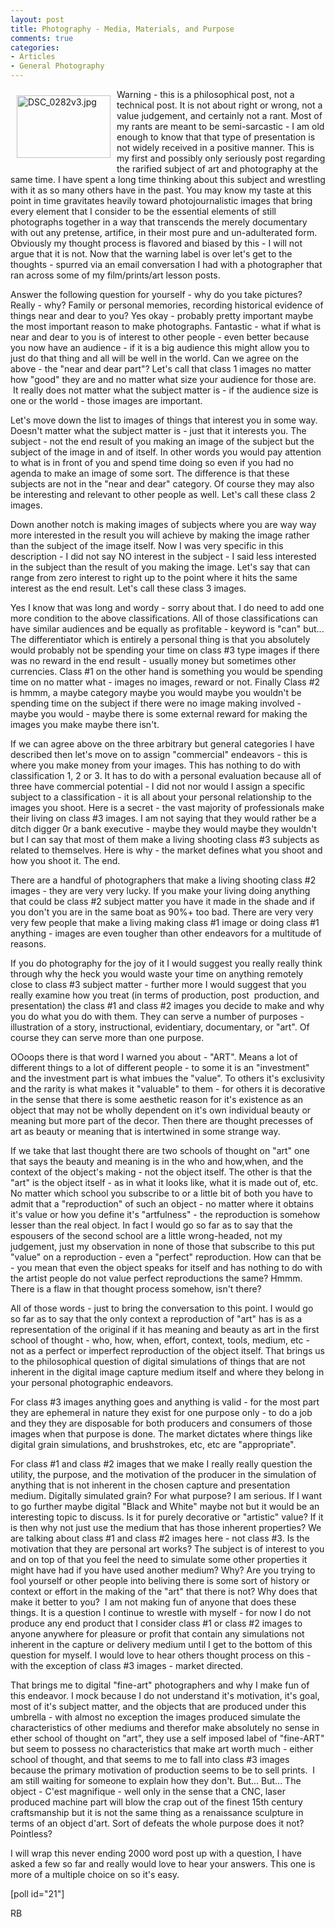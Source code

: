 ```yaml
---
layout: post
title: Photography - Media, Materials, and Purpose
comments: true
categories:
- Articles
- General Photography
---
```

<a rel="lightbox" href="/wp-content/uploads/2010/07/DSC_0282v3.jpg"><img title="DSC_0282v3.jpg" src="/wp-content/uploads/2010/07/.thumbs/.DSC_0282v3.jpg" border="0" alt="DSC_0282v3.jpg" hspace="10" vspace="10" width="150" height="100" align="left" /></a>Warning - this is a philosophical post, not a technical post. It is not about right or wrong, not a value judgement, and certainly not a rant. Most of my rants are meant to be semi-sarcastic - I am old enough to know that that type of presentation is not widely received in a positive manner. This is my first and possibly only seriously post regarding the rarified subject of art and photography at the same time. I have spent a long time thinking about this subject and wrestling with it as so many others have in the past. You may know my taste at this point in time gravitates heavily toward photojournalistic images that bring every element that I consider to be the essential elements of still photographs together in a way that transcends the merely documentary with out any pretense, artifice, in their most pure and un-adulterated form. Obviously my thought process is flavored and biased by this - I will not argue that it is not. Now that the warning label is over let's get to the thoughts - spurred via an email conversation I had with a photographer that ran across some of my film/prints/art lesson posts.

Answer the following question for yourself - why do you take pictures? Really - why? Family or personal memories, recording historical evidence of things near and dear to you? Yes okay - probably pretty important maybe the most important reason to make photographs. Fantastic - what if what is near and dear to you is of interest to other people - even better because you now have an audience - if it is a big audience this might allow you to just do that thing and all will be well in the world. Can we agree on the above - the "near and dear part"? Let's call that class 1 images no matter how "good" they are and no matter what size your audience for those are.  It really does not matter what the subject matter is - if the audience size is one or the world - those images are important.

Let's move down the list to images of things that interest you in some way. Doesn't matter what the subject matter is - just that it interests you. The subject - not the end result of you making an image of the subject but the subject of the image in and of itself. In other words you would pay attention to what is in front of you and spend time doing so even if you had no agenda to make an image of some sort. The difference is that these subjects are not in the "near and dear" category. Of course they may also be interesting and relevant to other people as well. Let's call these class 2 images.

Down another notch is making images of subjects where you are way way more interested in the result you will achieve by making the image rather than the subject of the image itself. Now I was very specific in this description - I did not say NO interest in the subject - I said less interested in the subject than the result of you making the image. Let's say that can range from zero interest to right up to the point where it hits the same interest as the end result. Let's call these class 3 images.

Yes I know that was long and wordy - sorry about that. I do need to add one more condition to the above classifications. All of those classifications can have similar audiences and be equally as profitable - keyword is "can" but... The differentiator which is entirely a personal thing is that you absolutely would probably not be spending your time on class #3 type images if there was no reward in the end result - usually money but sometimes other currencies. Class #1 on the other hand is something you would be spending time on no matter what - images no images, reward or not. Finally Class #2 is hmmm, a maybe category maybe you would maybe you wouldn't be spending time on the subject if there were no image making involved - maybe you would - maybe there is some external reward for making the images you make maybe there isn't.

If we can agree above on the three arbitrary but general categories I have described then let's move on to assign "commercial" endeavors - this is where you make money from your images. This has nothing to do with classification 1, 2 or 3. It has to do with a personal evaluation because all of three have commercial potential - I did not nor would I assign a specific subject to a classification - it is all about your personal relationship to the images you shoot. Here is a secret - the vast majority of professionals make their living on class #3 images. I am not saying that they would rather be a ditch digger 0r a bank executive - maybe they would maybe they wouldn't but I can say that most of them make a living shooting class #3 subjects as related to themselves. Here is why - the market defines what you shoot and how you shoot it. The end.

There are a handful of photographers that make a living shooting class #2 images - they are very very lucky. If you make your living doing anything that could be class #2 subject matter you have it made in the shade and if you don't you are in the same boat as 90%+ too bad. There are very very very few people that make a living making class #1 image or doing class #1 anything - images are even tougher than other endeavors for a multitude of reasons.

If you do photography for the joy of it I would suggest you really really think through why the heck you would waste your time on anything remotely close to class #3 subject matter - further more I would suggest that you really examine how you treat (in terms of production, post  production, and presentation) the class #1 and class #2 images you decide to make and why you do what you do with them. They can serve a number of purposes - illustration of a story, instructional, evidentiary, documentary, or "art". Of course they can serve more than one purpose.

OOoops there is that word I warned you about - "ART". Means a lot of different things to a lot of different people - to some it is an "investment" and the investment part is what imbues the "value". To others it's exclusivity and the rarity is what makes it "valuable" to them - for others it is decorative in the sense that there is some aesthetic reason for it's existence as an object that may not be wholly dependent on it's own individual beauty or meaning but more part of the decor. Then there are thought precesses of art as beauty or meaning that is intertwined in some strange way.

If we take that last thought there are two schools of thought on "art" one that says the beauty and meaning is in the who and how,when, and the context of the object's making - not the object itself. The other is that the "art" is the object itself - as in what it looks like, what it is made out of, etc. No matter which school you subscribe to or a little bit of both you have to admit that a "reproduction" of such an object - no matter where it obtains it's value or how you define it's "artfulness" - the reproduction is somehow lesser than the real object. In fact I would go so far as to say that the espousers of the second school are a little wrong-headed, not my judgement, just my observation in none of those that subscribe to this put "value" on a reproduction - even a "perfect" reproduction. How can that be - you mean that even the object speaks for itself and has nothing to do with the artist people do not value perfect reproductions the same? Hmmm. There is a flaw in that thought process somehow, isn't there?

All of those words - just to bring the conversation to this point. I would go so far as to say that the only context a reproduction of "art" has is as a representation of the original if it has meaning and beauty as art in the first school of thought - who, how, when, effort, context, tools, medium, etc - not as a perfect or imperfect reproduction of the object itself. That brings us to the philosophical question of digital simulations of things that are not inherent in the digital image capture medium itself and where they belong in your personal photographic endeavors.

For class #3 images anything goes and anything is valid - for the most part they are ephemeral in nature they exist for one purpose only - to do a job and they they are disposable for both producers and consumers of those images when that purpose is done. The market dictates where things like digital grain simulations, and brushstrokes, etc, etc are "appropriate".

For class #1 and class #2 images that we make I really really question the utility, the purpose, and the motivation of the producer in the simulation of anything that is not inherent in the chosen capture and presentation medium. Digitally simulated grain? For what purpose? I am serious. If I want to go further maybe digital "Black and White" maybe not but it would be an interesting topic to discuss. Is it for purely decorative or "artistic" value? If it is then why not just use the medium that has those inherent properties? We are talking about class #1 and class #2 images here - not class #3. Is the motivation that they are personal art works? The subject is of interest to you and on top of that you feel the need to simulate some other properties it might have had if you have used another medium? Why? Are you trying to fool yourself or other people into beliving there is some sort of history or context or effort in the making of the "art" that there is not? Why does that make it better to you?  I am not making fun of anyone that does these things. It is a question I continue to wrestle with myself - for now I do not produce any end product that I consider class #1 or class #2 images to anyone anywhere for pleasure or profit that contain any simulations not inherent in the capture or delivery medium until I get to the bottom of this question for myself. I would love to hear others thought process on this - with the exception of class #3 images - market directed.

That brings me to digital "fine-art" photographers and why I make fun of this endeavor. I mock because I do not understand it's motivation, it's goal, most of it's subject matter, and the objects that are produced under this umbrella - with almost no exception the images produced simulate the characteristics of other mediums and therefor make absolutely no sense in ether school of thought on "art", they use a self imposed label of "fine-ART" but seem to possess no characteristics that make art worth much - either school of thought, and that seems to me to fall into class #3 images because the primary motivation of production seems to be to sell prints.  I am still waiting for someone to explain how they don't. But... But... The object - C'est magnifique - well only in the sense that a CNC, laser produced machine part will blow the crap out of the finest 15th century craftsmanship but it is not the same thing as a renaissance sculpture in terms of an object d'art. Sort of defeats the whole purpose does it not? Pointless?

I will wrap this never ending 2000 word post up with a question, I have asked a few so far and really would love to hear your answers. This one is more of a multiple choice on so it's easy.

[poll id="21"]

RB